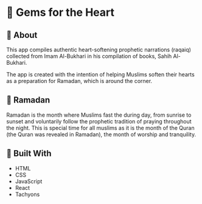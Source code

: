 # 📖 Gems for the Heart

## :beginner: About
This app compiles authentic heart-softening prophetic narrations (raqaiq) collected from Imam Al-Bukhari in his compilation of books, Sahih Al-Bukhari. 

The app is created with the intention of helping Muslims soften their hearts as a preparation for Ramadan, which is around the corner.

## 🌙 Ramadan
Ramadan is the month where Muslims fast the during day, from sunrise to sunset and voluntarily follow the prophetic tradition of praying throughout the night. This is special time for all muslims as it is the month of the Quran (the Quran was revealed in Ramadan), the month of worship and tranquility.

## 🔧 Built With
- HTML
- CSS
- JavaScript
- React
- Tachyons


